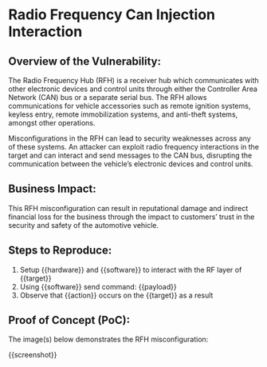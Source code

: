 # Radio Frequency Can Injection Interaction

## Overview of the Vulnerability:

The Radio Frequency Hub (RFH) is a receiver hub which communicates with other electronic devices and control units through either the Controller Area Network (CAN) bus or a separate serial bus. The RFH allows communications for vehicle accessories such as remote ignition systems, keyless entry, remote immobilization systems, and anti-theft systems, amongst other operations.

Misconfigurations in the RFH can lead to security weaknesses across any of these systems. An attacker can exploit radio frequency interactions in the target and can interact and send messages to the CAN bus, disrupting the communication between the vehicle’s electronic devices and control units.

## Business Impact:

This RFH misconfiguration can result in reputational damage and indirect financial loss for the business through the impact to customers’ trust in the security and safety of the automotive vehicle.

## Steps to Reproduce:

1. Setup {{hardware}} and {{software}} to interact with the RF layer of {{target}}
1. Using {{software}} send command: {{payload}}
1. Observe that {{action}} occurs on the {{target}} as a result

## Proof of Concept (PoC):

The image(s) below demonstrates the RFH misconfiguration:

{{screenshot}}
